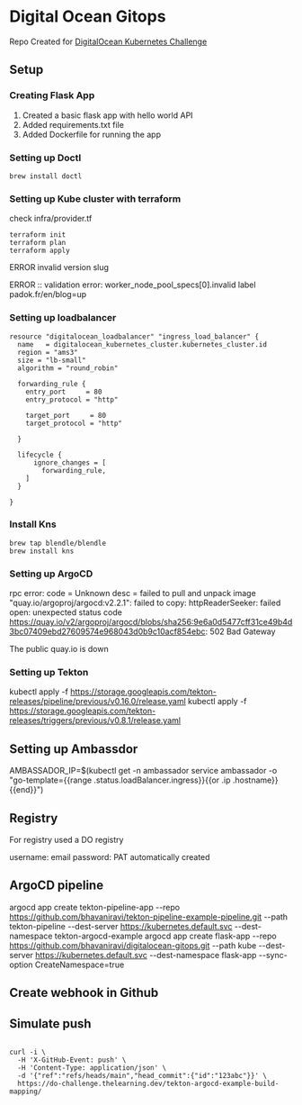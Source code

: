 # Digital Ocean Gitops

Repo Created for [DigitalOcean Kubernetes Challenge](https://www.digitalocean.com/community/pages/kubernetes-challenge)

## Setup

### Creating Flask App

1. Created a basic flask app with hello world API
2. Added requirements.txt file
3. Added Dockerfile for running the app

### Setting up Doctl

```
brew install doctl
```

### Setting up Kube cluster with terraform

check infra/provider.tf

```
terraform init
terraform plan
terraform apply
```


ERROR invalid version slug

ERROR :: validation error: worker_node_pool_specs[0].invalid label padok.fr/en/blog=up

### Setting up loadbalancer

```
resource "digitalocean_loadbalancer" "ingress_load_balancer" {
  name   = digitalocean_kubernetes_cluster.kubernetes_cluster.id
  region = "ams3"
  size = "lb-small"
  algorithm = "round_robin"

  forwarding_rule {
    entry_port     = 80
    entry_protocol = "http"

    target_port     = 80
    target_protocol = "http"

  }

  lifecycle {
      ignore_changes = [
        forwarding_rule,
    ]
  }

}
```


### Install Kns

```
brew tap blendle/blendle
brew install kns
```

### Setting up ArgoCD


rpc error: code = Unknown desc = failed to pull and unpack image "quay.io/argoproj/argocd:v2.2.1": failed to copy: httpReaderSeeker: failed open: unexpected status code https://quay.io/v2/argoproj/argocd/blobs/sha256:9e6a0d5477cff31ce49b4d3bc07409ebd27609574e968043d0b9c10acf854ebc: 502 Bad Gateway

The public quay.io is down

### Setting up Tekton

kubectl apply -f https://storage.googleapis.com/tekton-releases/pipeline/previous/v0.16.0/release.yaml
kubectl apply -f https://storage.googleapis.com/tekton-releases/triggers/previous/v0.8.1/release.yaml

## Setting up Ambassdor

AMBASSADOR_IP=$(kubectl get -n ambassador service ambassador -o "go-template={{range .status.loadBalancer.ingress}}{{or .ip .hostname}}{{end}}")

## Registry

For registry used a DO registry

username: email
password: PAT automatically created

## ArgoCD pipeline

argocd app create tekton-pipeline-app --repo https://github.com/bhavaniravi/tekton-pipeline-example-pipeline.git --path tekton-pipeline --dest-server https://kubernetes.default.svc --dest-namespace tekton-argocd-example
argocd app create flask-app --repo https://github.com/bhavaniravi/digitalocean-gitops.git --path kube --dest-server https://kubernetes.default.svc --dest-namespace flask-app --sync-option CreateNamespace=true

## Create webhook in Github


## Simulate push

```

curl -i \
  -H 'X-GitHub-Event: push' \
  -H 'Content-Type: application/json' \
  -d '{"ref":"refs/heads/main","head_commit":{"id":"123abc"}}' \
  https://do-challenge.thelearning.dev/tekton-argocd-example-build-mapping/
```